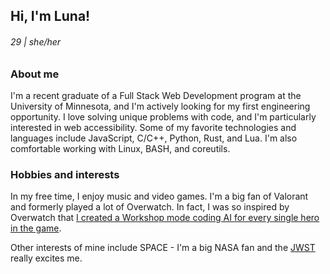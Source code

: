 ## Hi, I'm Luna!
###### 29 | she/her

### About me

I'm a recent graduate of a Full Stack Web Development program at the University of Minnesota, and I'm actively looking for my first engineering opportunity. I love solving unique problems with code, and I'm particularly interested in web accessibility. Some of my favorite technologies and languages include JavaScript, C/C++, Python, Rust, and Lua. I'm also comfortable working with Linux, BASH, and coreutils.

### Hobbies and interests

In my free time, I enjoy music and video games. I'm a big fan of Valorant and formerly played a lot of Overwatch. In fact, I was so inspired by Overwatch that [I created a Workshop mode coding AI for every single hero in the game](https://github.com/snowlune/ravensaidome).

Other interests of mine include SPACE - I'm a big NASA fan and the [JWST](https://jwst.nasa.gov/) really excites me.
